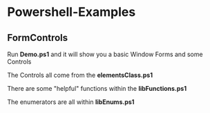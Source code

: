 # Powershell-Examples

## FormControls
Run **Demo.ps1** and it will show you a basic Window Forms and some Controls

The Controls all come from the **elementsClass.ps1**

There are some "helpful" functions within the **libFunctions.ps1**

The enumerators are all within **libEnums.ps1**
